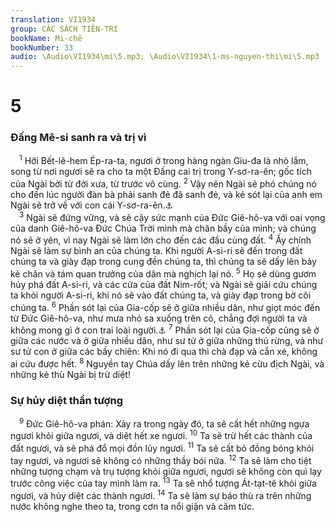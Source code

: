 ```yaml
---
translation: VI1934
group: CÁC SÁCH TIÊN-TRI
bookName: Mi-chê 
bookNumber: 33
audio: \Audio\VI1934\mi\5.mp3; \Audio\VI1934\1-ms-nguyen-thi\mi\5.mp3
---
```


<div class="title"><h1>5</h1><h3>Đấng Mê-si sanh ra và trị vì</h3></div>
<span class="verse mi_5_1"> <sup>1</sup> Hỡi Bết-lê-hem Ép-ra-ta, ngươi ở trong hàng ngàn Giu-đa là nhỏ lắm, song từ nơi ngươi sẽ ra cho ta một Đấng cai trị trong Y-sơ-ra-ên; gốc tích của Ngài bởi từ đời xưa, từ trước vô cùng. </span>
<span class="verse mi_5_2"><sup>2</sup> Vậy nên Ngài sẽ phó chúng nó cho đến lúc người đàn bà phải sanh đẻ đã sanh đẻ, và kẻ sót lại của anh em Ngài sẽ trở về với con cái Y-sơ-ra-ên.<a data-toggle="tooltip" data-placement="bottom" title="Mat 2:6; Gi 7:42">⚓</a><br/></span>
<span class="verse mi_5_3"> <sup>3</sup> Ngài sẽ đứng vững, và sẽ cậy sức mạnh của Đức Giê-hô-va với oai vọng của danh Giê-hô-va Đức Chúa Trời mình mà chăn bầy của mình; và chúng nó sẽ ở yên, vì nay Ngài sẽ làm lớn cho đến các đầu cùng đất. </span>
<span class="verse mi_5_4"><sup>4</sup> Ấy chính Ngài sẽ làm sự bình an của chúng ta. Khi người A-si-ri sẽ đến trong đất chúng ta và giày đạp trong cung đền chúng ta, thì chúng ta sẽ dấy lên bảy kẻ chăn và tám quan trưởng của dân mà nghịch lại nó. </span>
<span class="verse mi_5_5"><sup>5</sup> Họ sẽ dùng gươm hủy phá đất A-si-ri, và các cửa của đất Nim-rốt; và Ngài sẽ giải cứu chúng ta khỏi người A-si-ri, khi nó sẽ vào đất chúng ta, và giày đạp trong bờ cõi chúng ta. </span>
<span class="verse mi_5_6"><sup>6</sup> Phần sót lại của Gia-cốp sẽ ở giữa nhiều dân, như giọt móc đến từ Đức Giê-hô-va, như mưa nhỏ sa xuống trên cỏ, chẳng đợi người ta và không mong gì ở con trai loài người.<a data-toggle="tooltip" data-placement="bottom" title="Sa 10:8-11">⚓</a></span>
<span class="verse mi_5_7"><sup>7</sup> Phần sót lại của Gia-cốp cũng sẽ ở giữa các nước và ở giữa nhiều dân, như sư tử ở giữa những thú rừng, và như sư tử con ở giữa các bầy chiên: Khi nó đi qua thì chà đạp và cắn xé, không ai cứu được hết. </span>
<span class="verse mi_5_8"><sup>8</sup> Nguyền tay Chúa dấy lên trên những kẻ cừu địch Ngài, và những kẻ thù Ngài bị trừ diệt! <br/></span>
<div class="title"><h3>Sự hủy diệt thần tượng</h3></div>
<span class="verse mi_5_9"> <sup>9</sup> Đức Giê-hô-va phán: Xảy ra trong ngày đó, ta sẽ cất hết những ngựa ngươi khỏi giữa ngươi, và diệt hết xe ngươi. </span>
<span class="verse mi_5_10"><sup>10</sup> Ta sẽ trừ hết các thành của đất ngươi, và sẽ phá đổ mọi đồn lũy ngươi. </span>
<span class="verse mi_5_11"><sup>11</sup> Ta sẽ cất bỏ đồng bóng khỏi tay ngươi, và ngươi sẽ không có những thầy bói nữa. </span>
<span class="verse mi_5_12"><sup>12</sup> Ta sẽ làm cho tiệt những tượng chạm và trụ tượng khỏi giữa ngươi, ngươi sẽ không còn quì lạy trước công việc của tay mình làm ra. </span>
<span class="verse mi_5_13"><sup>13</sup> Ta sẽ nhổ tượng Át-tạt-tê khỏi giữa ngươi, và hủy diệt các thành ngươi. </span>
<span class="verse mi_5_14"><sup>14</sup> Ta sẽ làm sự báo thù ra trên những nước không nghe theo ta, trong cơn ta nổi giận và căm tức. <br/></span>

